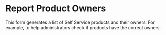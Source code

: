 # Report Product Owners

This form generates a list of Self Service products and their owners. For example, to help administrators check if products have the correct owners.

